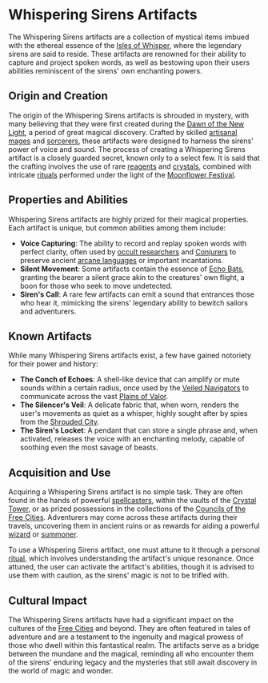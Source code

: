# Whispering Sirens Artifacts

The Whispering Sirens artifacts are a collection of mystical items imbued with the ethereal essence of the [Isles of Whisper](Isles%20of%20Whisper.md), where the legendary sirens are said to reside. These artifacts are renowned for their ability to capture and project spoken words, as well as bestowing upon their users abilities reminiscent of the sirens' own enchanting powers.

## Origin and Creation

The origin of the Whispering Sirens artifacts is shrouded in mystery, with many believing that they were first created during the [Dawn of the New Light](Dawn%20of%20the%20New%20Light.md), a period of great magical discovery. Crafted by skilled [artisanal](Artisans.md) [mages](Mages.md) and [sorcerers](Sorcerers.md), these artifacts were designed to harness the sirens' power of voice and sound. The process of creating a Whispering Sirens artifact is a closely guarded secret, known only to a select few. It is said that the crafting involves the use of rare [reagents](Reagents.md) and [crystals](Crystals.md), combined with intricate [rituals](Rituals.md) performed under the light of the [Moonflower Festival](Moonflower%20Festival.md).

## Properties and Abilities

Whispering Sirens artifacts are highly prized for their magical properties. Each artifact is unique, but common abilities among them include:

- **Voice Capturing**: The ability to record and replay spoken words with perfect clarity, often used by [occult researchers](Occult%20Researchers.md) and [Conjurers](Conjurers.md) to preserve ancient [arcane languages](Arcane%20Languages.md) or important incantations.
- **Silent Movement**: Some artifacts contain the essence of [Echo Bats](Echo%20Bats.md), granting the bearer a silent grace akin to the creatures' own flight, a boon for those who seek to move undetected.
- **Siren's Call**: A rare few artifacts can emit a sound that entrances those who hear it, mimicking the sirens' legendary ability to bewitch sailors and adventurers.

## Known Artifacts

While many Whispering Sirens artifacts exist, a few have gained notoriety for their power and history:

- **The Conch of Echoes**: A shell-like device that can amplify or mute sounds within a certain radius, once used by the [Veiled Navigators](Veiled%20Navigators.md) to communicate across the vast [Plains of Valor](Plains%20of%20Valor.md).
- **The Silencer's Veil**: A delicate fabric that, when worn, renders the user's movements as quiet as a whisper, highly sought after by spies from the [Shrouded City](Shrouded%20City.md).
- **The Siren's Locket**: A pendant that can store a single phrase and, when activated, releases the voice with an enchanting melody, capable of soothing even the most savage of beasts.

## Acquisition and Use

Acquiring a Whispering Sirens artifact is no simple task. They are often found in the hands of powerful [spellcasters](Spellcasters.md), within the vaults of the [Crystal Tower](Crystal%20Tower.md), or as prized possessions in the collections of the [Councils of the Free Cities](Councils%20of%20the%20Free%20Cities.md). Adventurers may come across these artifacts during their travels, uncovering them in ancient ruins or as rewards for aiding a powerful [wizard](Wizardry.md) or [summoner](Summoners.md).

To use a Whispering Sirens artifact, one must attune to it through a personal [ritual](Rituals.md), which involves understanding the artifact's unique resonance. Once attuned, the user can activate the artifact's abilities, though it is advised to use them with caution, as the sirens' magic is not to be trifled with.

## Cultural Impact

The Whispering Sirens artifacts have had a significant impact on the cultures of the [Free Cities](Free%20Cities.md) and beyond. They are often featured in tales of adventure and are a testament to the ingenuity and magical prowess of those who dwell within this fantastical realm. The artifacts serve as a bridge between the mundane and the magical, reminding all who encounter them of the sirens' enduring legacy and the mysteries that still await discovery in the world of magic and wonder.